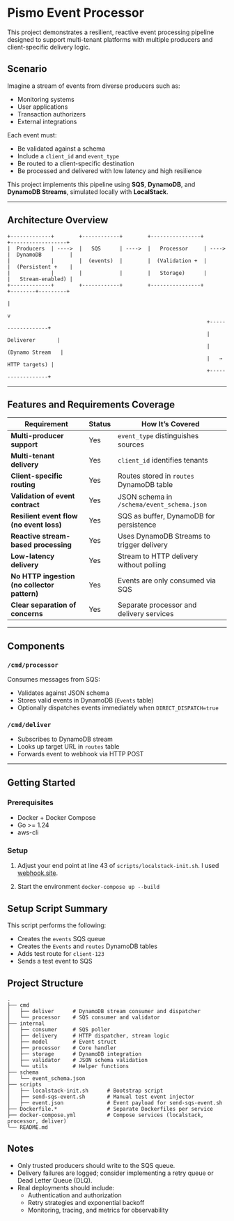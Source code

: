 # Pismo Event Processor

This project demonstrates a resilient, reactive event processing pipeline designed to support multi-tenant platforms with multiple producers and client-specific delivery logic.

## Scenario

Imagine a stream of events from diverse producers such as:

- Monitoring systems
- User applications
- Transaction authorizers
- External integrations

Each event must:

- Be validated against a schema
- Include a `client_id` and `event_type`
- Be routed to a client-specific destination
- Be processed and delivered with low latency and high resilience

This project implements this pipeline using **SQS**, **DynamoDB**, and **DynamoDB Streams**, simulated locally with **LocalStack**.

---

## Architecture Overview

```text
+-------------+        +------------+        +----------------+        +------------------+
|  Producers  | ---->  |   SQS      | ---->  |   Processor     | ----> |  DynamoDB         |
|             |        |  (events)  |        |  (Validation +  |        |  (Persistent +    |
|             |        |            |        |   Storage)      |        |   Stream-enabled) |
+-------------+        +------------+        +----------------+        +--------+---------+
                                                                           |
                                                                           v
                                                                +------------------+
                                                                |   Deliverer       |
                                                                |  (Dynamo Stream   |
                                                                |   → HTTP targets) |
                                                                +------------------+
```

---

## Features and Requirements Coverage

| Requirement                                  | Status | How It’s Covered                           |
| -------------------------------------------- | ------ | ------------------------------------------ |
| **Multi-producer support**                   | Yes    | `event_type` distinguishes sources         |
| **Multi-tenant delivery**                    | Yes    | `client_id` identifies tenants             |
| **Client-specific routing**                  | Yes    | Routes stored in `routes` DynamoDB table   |
| **Validation of event contract**             | Yes    | JSON schema in `/schema/event_schema.json` |
| **Resilient event flow (no event loss)**     | Yes    | SQS as buffer, DynamoDB for persistence    |
| **Reactive stream-based processing**         | Yes    | Uses DynamoDB Streams to trigger delivery  |
| **Low-latency delivery**                     | Yes    | Stream to HTTP delivery without polling     |
| **No HTTP ingestion (no collector pattern)** | Yes    | Events are only consumed via SQS           |
| **Clear separation of concerns**             | Yes    | Separate processor and delivery services   |

---

## Components

### `/cmd/processor`

Consumes messages from SQS:

- Validates against JSON schema
- Stores valid events in DynamoDB (`Events` table)
- Optionally dispatches events immediately when `DIRECT_DISPATCH=true`

### `/cmd/deliver`

- Subscribes to DynamoDB stream
- Looks up target URL in `routes` table
- Forwards event to webhook via HTTP POST

---

## Getting Started

### Prerequisites

- Docker + Docker Compose
- Go >= 1.24
- aws-cli

### Setup

1. Adjust your end point at line 43 of ```scripts/localstack-init.sh```. I used [webhook.site](https://webhook.site).

1. Start the environment
```docker-compose up --build```


## Setup Script Summary

This script performs the following:

- Creates the `events` SQS queue
- Creates the `Events` and `routes` DynamoDB tables
- Adds test route for `client-123`
- Sends a test event to SQS

## Project Structure

```
.
├── cmd
│   ├── deliver      # DynamoDB stream consumer and dispatcher
│   └── processor    # SQS consumer and validator
├── internal
│   ├── consumer     # SQS poller
│   ├── delivery     # HTTP dispatcher, stream logic
│   ├── model        # Event struct
│   ├── processor    # Core handler
│   ├── storage      # DynamoDB integration
│   ├── validator    # JSON schema validation
│   └── utils        # Helper functions
├── schema
│   └── event_schema.json
├── scripts
│   ├── localstack-init.sh      # Bootstrap script
│   ├── send-sqs-event.sh       # Manual test event injector
│   ├── event.json              # Event payload for send-sqs-event.sh
├── Dockerfile.*                # Separate Dockerfiles per service
├── docker-compose.yml          # Compose services (localstack, processor, deliver)
└── README.md
```

## Notes

- Only trusted producers should write to the SQS queue.
- Delivery failures are logged; consider implementing a retry queue or Dead Letter Queue (DLQ).
- Real deployments should include:
  - Authentication and authorization
  - Retry strategies and exponential backoff
  - Monitoring, tracing, and metrics for observability

